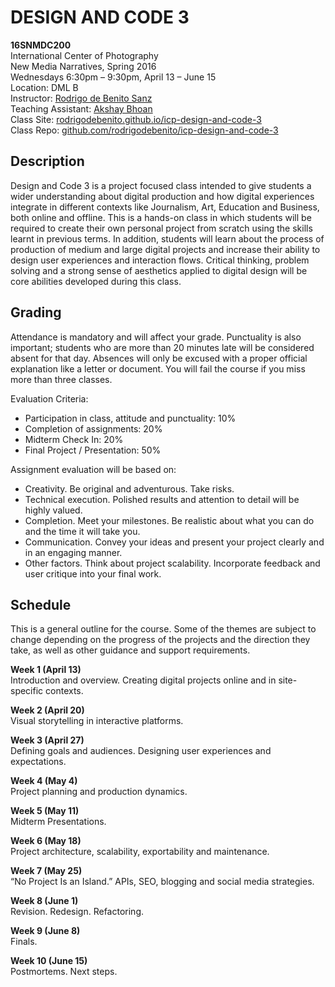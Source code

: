 # DESIGN AND CODE 3

**16SNMDC200**  
International Center of Photography  
New Media Narratives, Spring 2016  
 Wednesdays 6:30pm – 9:30pm, April 13 – June 15  
Location: DML B  
Instructor: [Rodrigo de Benito Sanz](mailto:rodrigo@lobula.com)  
Teaching Assistant: [Akshay Bhoan](mailto:abhoan15@students.icp.edu)  
Class Site: [rodrigodebenito.github.io/icp-design-and-code-3](http://rodrigodebenito.github.io/icp-design-and-code-3/)  
Class Repo: [github.com/rodrigodebenito/icp-design-and-code-3](https://github.com/rodrigodebenito/icp-design-and-code-3)

## Description

Design and Code 3 is a project focused class intended to give students a wider understanding about digital production and how digital experiences integrate in different contexts like Journalism, Art, Education and Business, both online and offline. This is a hands-on class in which students will be required to create their own personal project from scratch using the skills learnt in previous terms. In addition, students will learn about the process of production of medium and large digital projects and increase their ability to design user experiences and interaction flows. Critical thinking, problem solving and a strong sense of aesthetics applied to digital design will be core abilities developed during this class.

## Grading

Attendance is mandatory and will affect your grade. Punctuality is also important; students who are more than 20 minutes late will be considered absent for that day. Absences will only be excused with a proper official explanation like a letter or document. You will fail the course if you miss more than three classes.

Evaluation Criteria:

* Participation in class, attitude and punctuality: 10%
* Completion of assignments: 20%
* Midterm Check In: 20%
* Final Project / Presentation: 50%

Assignment evaluation will be based on:

* Creativity. Be original and adventurous. Take risks.
* Technical execution. Polished results and attention to detail will be highly valued.
* Completion. Meet your milestones. Be realistic about what you can do and the time it will take you.
* Communication. Convey your ideas and present your project clearly and in an engaging manner.
* Other factors. Think about project scalability. Incorporate feedback and user critique into your final
work.

## Schedule

This is a general outline for the course. Some of the themes are subject to change depending on the progress of the projects and the direction they take, as well as other guidance and support requirements.

**Week 1 (April 13)**  
Introduction and overview. Creating digital projects online and in site-specific contexts.

**Week 2 (April 20)**  
Visual storytelling in interactive platforms.

**Week 3 (April 27)**  
Defining goals and audiences. Designing user experiences and expectations.

**Week 4 (May 4)**  
Project planning and production dynamics.

**Week 5 (May 11)**  
Midterm Presentations.

**Week 6 (May 18)**  
Project architecture, scalability, exportability and maintenance.

**Week 7 (May 25)**  
“No Project Is an Island.” APIs, SEO, blogging and social media strategies.

**Week 8 (June 1)**  
Revision. Redesign. Refactoring.

**Week 9 (June 8)**  
Finals.

**Week 10 (June 15)**  
Postmortems. Next steps.
